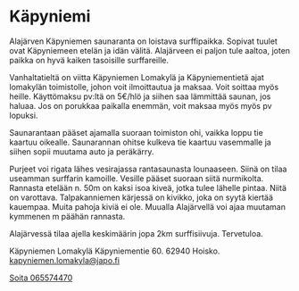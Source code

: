# Käpyniemi

Alajärven Käpyniemen saunaranta on loistava surffipaikka. Sopivat tuulet ovat Käpyniemeen etelän ja idän välitä. Alajärveen ei paljon tule aaltoa, joten paikka on hyvä kaiken tasoisille surffareille.

Vanhaltatieltä on viitta Käpyniemen Lomakylä ja Käpyniementietä ajat lomakylän toimistolle, johon voit ilmoittautua ja maksaa. Voit soittaa myös heille. Käyttömaksu pv:ltä on 5€/hlö ja siihen saa lämmittää saunan, jos haluaa. Jos on porukkaa paikalla enemmän, voit maksaa myös myös pv lopuksi.

Saunarantaan pääset ajamalla suoraan toimiston ohi, vaikka loppu tie kaartuu oikealle. Saunarannan ohitse kulkeva tie kaartuu vasemmalle ja siihen sopii muutama auto ja peräkärry.

Purjeet voi rigata lähes vesirajassa rantasaunasta lounaaseen. Siinä on tilaa useamman surffarin kamoille. Vesille pääset suoraan siitä nurmikolta. Rannasta etelään n. 50m on kaksi isoa kiveä, jotka tulee lähelle pintaa. Niitä on varottava. Talpakanniemen kärjessä on kivikko, joka on syytä kiertää kauempaa. Muita pahoja kiviä ei ole. Muualla Alajärvellä voi ajaa muutaman kymmenen m päähän rannasta.

Alajärvessä tilaa ajella keskimäärin jopa 2km surffisiivuja. Tervetuloa.

Käpyniemen Lomakylä
Käpyniementie 60. 62940 Hoisko.
kapyniemen.lomakyla@japo.fi

[Soita 065574470](tel:+358665574470)
